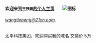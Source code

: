 #### 欢迎来到`王铁鹏`[的个人主页]()        ![图标](https://avatars3.githubusercontent.com/u/8352496?v=3&s=460 "图标")

###### [wangtiepeng@21cn.com]( wangtiepeng@21cn.com ). 

 太平科技集团，欢迎购买我的域名 交易价 5万
